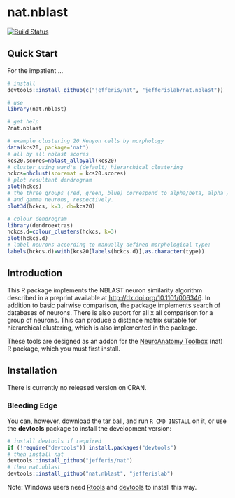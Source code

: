 # nat.nblast
[![Build Status](https://travis-ci.org/jefferislab/nat.nblast.svg)](https://travis-ci.org/jefferislab/nat.nblast)

## Quick Start

For the impatient ...

```r
# install
devtools::install_github(c("jefferis/nat", "jefferislab/nat.nblast"))

# use
library(nat.nblast)

# get help
?nat.nblast

# example clustering 20 Kenyon cells by morphology
data(kcs20, package='nat')
# all by all nblast scores
kcs20.scores=nblast_allbyall(kcs20)
# cluster using ward's (default) hierarchical clustering
hckcs=nhclust(scoremat = kcs20.scores)
# plot resultant dendrogram
plot(hckcs)
# the three groups (red, green, blue) correspond to alpha/beta, alpha'/beta', 
# and gamma neurons, respectively. 
plot3d(hckcs, k=3, db=kcs20)

# colour dendrogram 
library(dendroextras)
hckcs.d=colour_clusters(hckcs, k=3)
plot(hckcs.d)
# label neurons according to manually defined morphological type:
labels(hckcs.d)=with(kcs20[labels(hckcs.d)],as.character(type))
```

## Introduction
This R package implements the NBLAST neuron similarity algorithm described in a preprint available at
<http://dx.doi.org/10.1101/006346>.  In addition to basic pairwise comparison, the package implements search of
databases of neurons.  There is also suport for all x all comparison for a group of neurons. This can produce a distance
matrix suitable for hierarchical clustering, which is also implemented in the package.

These tools are designed as an addon for the [NeuroAnatomy Toolbox](https://github.com/jefferis/nat) (nat) R package, 
which you must first install.

## Installation
There is currently no released version on CRAN.

### Bleeding Edge
You can, however, download the [tar ball](https://github.com/jefferislab/nat.nblast/tarball/master),
and run `R CMD INSTALL` on it, or use the **devtools** package to install the development version:

  ```r
# install devtools if required
if (!require("devtools")) install.packages("devtools")
# then install nat
devtools::install_github("jefferis/nat")
# then nat.nblast
devtools::install_github("nat.nblast", "jefferislab")
```

Note: Windows users need [Rtools](http://www.murdoch-sutherland.com/Rtools/) and
[devtools](http://CRAN.R-project.org/package=devtools) to install this way.
